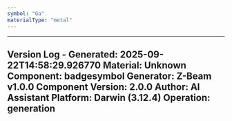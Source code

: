 ```yaml
---
symbol: "Ga"
materialType: "metal"
---
```


---
Version Log - Generated: 2025-09-22T14:58:29.926770
Material: Unknown
Component: badgesymbol
Generator: Z-Beam v1.0.0
Component Version: 2.0.0
Author: AI Assistant
Platform: Darwin (3.12.4)
Operation: generation
---